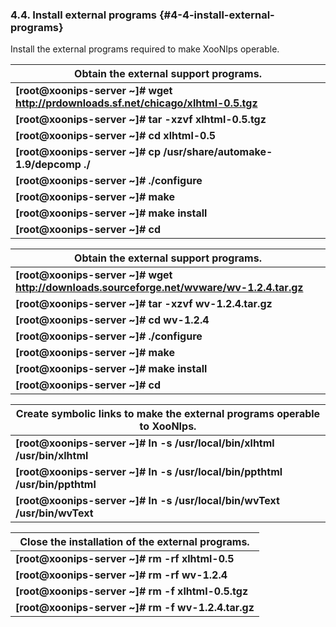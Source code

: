 ### 4.4. Install external programs {#4-4-install-external-programs}

Install the external programs required to make XooNIps operable.

| Obtain the external support programs. |
| --- |
| **[root@xoonips-server ~]# wget http://prdownloads.sf.net/chicago/xlhtml-0.5.tgz** |
| **[root@xoonips-server ~]# tar -xzvf xlhtml-0.5.tgz** | ← Expand the obtained files. |
| **[root@xoonips-server ~]# cd xlhtml-0.5** |
| **[root@xoonips-server ~]# cp /usr/share/automake-1.9/depcomp ./** | ← Copy the commands required for installing. |
| **[root@xoonips-server ~]# ./configure** | ← Execute the configuration. |
| **[root@xoonips-server ~]# make** | ← Execute the make. |
| **[root@xoonips-server ~]# make install** | ← Execute the installation. |
| **[root@xoonips-server ~]# cd** | ← Escape from the expand directory. |

| Obtain the external support programs. |
| --- |
| **[root@xoonips-server ~]# wget http://downloads.sourceforge.net/wvware/wv-1.2.4.tar.gz** |
| **[root@xoonips-server ~]# tar -xzvf wv-1.2.4.tar.gz** | ← Expand the obtained files. |
| **[root@xoonips-server ~]# cd wv-1.2.4** |
| **[root@xoonips-server ~]# ./configure** | ← Execute the configuration. |
| **[root@xoonips-server ~]# make** | ← Execute the make. |
| **[root@xoonips-server ~]# make install** | ← Perform installation. |
| **[root@xoonips-server ~]# cd** | ← Escape from the expanded directory. |

| Create symbolic links to make the external programs operable to XooNIps. |
| --- |
| **[root@xoonips-server ~]# ln -s /usr/local/bin/xlhtml /usr/bin/xlhtml** |
| **[root@xoonips-server ~]# ln -s /usr/local/bin/ppthtml /usr/bin/ppthtml** |
| **[root@xoonips-server ~]# ln -s /usr/local/bin/wvText /usr/bin/wvText** |

| Close the installation of the external programs. |
| --- |
| **[root@xoonips-server ~]# rm -rf xlhtml-0.5** |
| **[root@xoonips-server ~]# rm -rf wv-1.2.4** |
| **[root@xoonips-server ~]# rm -f xlhtml-0.5.tgz** |
| **[root@xoonips-server ~]# rm -f wv-1.2.4.tar.gz** |